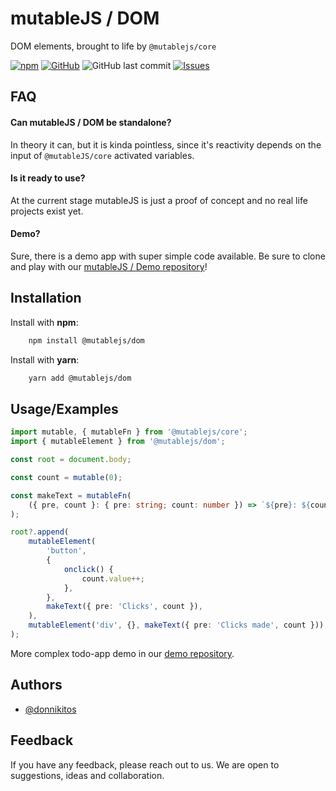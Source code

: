 # mutableJS / DOM

DOM elements, brought to life by `@mutablejs/core`

[![npm](https://img.shields.io/npm/dw/@mutablejs/dom?style=for-the-badge)](https://www.npmjs.com/package/@mutablejs/dom) [![GitHub](https://img.shields.io/github/license/mutablejs/dom?color=blue&style=for-the-badge)](https://github.com/mutableJS/dom/blob/master/LICENSE)
![GitHub last commit](https://img.shields.io/github/last-commit/mutablejs/dom?style=for-the-badge) [![Issues](https://img.shields.io/github/issues/mutableJS/dom?style=for-the-badge)](https://github.com/mutableJS/dom/issues)

## FAQ

#### Can mutableJS / DOM be standalone?

In theory it can, but it is kinda pointless, since it's reactivity depends on the input of `@mutableJS/core` activated variables.

#### Is it ready to use?

At the current stage mutableJS is just a proof of concept and no real life projects exist yet.

#### Demo?

Sure, there is a demo app with super simple code available. Be sure to clone and play with our [mutableJS / Demo repository](https://github.com/mutableJS/demo)!

## Installation

Install with **npm**:

```bash
    npm install @mutablejs/dom
```

Install with **yarn**:

```bash
    yarn add @mutablejs/dom
```

## Usage/Examples

```typescript
import mutable, { mutableFn } from '@mutablejs/core';
import { mutableElement } from '@mutablejs/dom';

const root = document.body;

const count = mutable(0);

const makeText = mutableFn(
	({ pre, count }: { pre: string; count: number }) => `${pre}: ${count}`,
);

root?.append(
	mutableElement(
		'button',
		{
			onclick() {
				count.value++;
			},
		},
		makeText({ pre: 'Clicks', count }),
	),
	mutableElement('div', {}, makeText({ pre: 'Clicks made', count })),
);
```

More complex todo-app demo in our [demo repository](https://github.com/mutableJS/demo).

## Authors

-   [@donnikitos](https://www.github.com/donnikitos)

## Feedback

If you have any feedback, please reach out to us. We are open to suggestions, ideas and collaboration.
